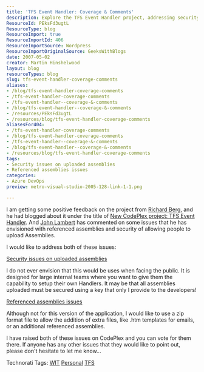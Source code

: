 ```yaml
---
title: 'TFS Event Handler: Coverage & Comments'
description: Explore the TFS Event Handler project, addressing security and assembly issues for internal teams. Join the discussion and enhance your development process!
ResourceId: PEksFd3ugtL
ResourceType: blog
ResourceImport: true
ResourceImportId: 406
ResourceImportSource: Wordpress
ResourceImportOriginalSource: GeeksWithBlogs
date: 2007-05-02
creator: Martin Hinshelwood
layout: blog
resourceTypes: blog
slug: tfs-event-handler-coverage-comments
aliases:
- /blog/tfs-event-handler-coverage-comments
- /tfs-event-handler-coverage-comments
- /tfs-event-handler--coverage-&-comments
- /blog/tfs-event-handler--coverage-&-comments
- /resources/PEksFd3ugtL
- /resources/blog/tfs-event-handler-coverage-comments
aliasesFor404:
- /tfs-event-handler-coverage-comments
- /blog/tfs-event-handler-coverage-comments
- /tfs-event-handler--coverage-&-comments
- /blog/tfs-event-handler--coverage-&-comments
- /resources/blog/tfs-event-handler-coverage-comments
tags:
- Security issues on uploaded assemblies
- Referenced assemblies issues
categories:
- Azure DevOps
preview: metro-visual-studio-2005-128-link-1-1.png

---
```

I am getting some positive feedback on the project from [Richard Berg](http://blogs.msdn.com/richardb), and he had blogged about it under the title of [New CodePlex project: TFS Event Handler](http://blogs.msdn.com/richardb/archive/2007/05/01/new-codeplex-project-tfs-event-handler.aspx "BUGBUG: poor title"). And [John Lambert](http://forums.microsoft.com/MSDN/showpost.aspx?postid=1542164&siteid=1 "Pass a assembly over a web service!") has commented on some issues that he has envisioned with referenced assemblies and security of allowing people to upload Assemblies.

I would like to address both of these issues:

[Security issues on uploaded assemblies](http://www.codeplex.com/TFSEventHandler/WorkItem/View.aspx?WorkItemId=138 "WorkItem: Issue: Security issues on uploaded assemblies")

I do not ever envision that this would be uses when facing the public. It is designed for large internal teams where you want to give them the capability to setup their own Handlers. It may be that all assemblies uploaded must be secured using a key that only I provide to the developers!

[Referenced assemblies issues](http://www.codeplex.com/TFSEventHandler/WorkItem/View.aspx?WorkItemId=139 "WorkItem: Issue: Referenced assemblies issues")

Although not for this version of the application, I would like to use a zip format file to allow the addition of extra files, like .htm templates for emails, or an additional referenced assemblies.

I have raised both of these issues on CodePlex and you can vote for them there. If anyone has any other issues that they would like to point out, please don't hesitate to let me know...

Technorati Tags: [WIT](http://technorati.com/tags/WIT) [Personal](http://technorati.com/tags/Personal) [TFS](http://technorati.com/tags/TFS)
